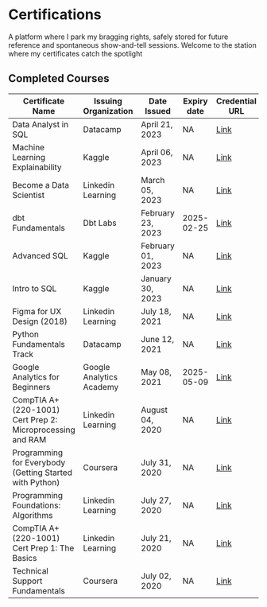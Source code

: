 # Certifications

 A platform where I park my bragging rights, safely stored for future reference and spontaneous show-and-tell sessions. Welcome to the station where my certificates catch the spotlight 
## Completed Courses

| Certificate Name                                           | Issuing Organization     | Date Issued       | Expiry date | Credential URL                                                                                                                                                        | 
| ---------------------------------------------------------- | ------------------------ | ----------------- | ----------- | --------------------------------------------------------------------------------------------------------------------------------------------------------------------- | 
| Data Analyst in SQL                                        | Datacamp                 | April 21, 2023    | NA          | [Link](https://www.datacamp.com/statement-of-accomplishment/track/f4405ea1610ea1741dd36eebab61fc223d59d8f8)                                                           | 
| Machine Learning Explainability                            | Kaggle                   | April 06, 2023    | NA          | [Link](https://www.kaggle.com/learn/certification/karmasta13/machine-learning-explainability)                                                                         | 
| Become a Data Scientist                                    | Linkedin Learning        | March 05, 2023    | NA          | [Link](https://github.com/karmasta13/Certificates-Station/blob/main/Certificate_Picture/Linkedin%20Learning/Become%20a%20Data%20Scientist.png)                        | 
| dbt Fundamentals                                           | Dbt Labs                 | February 23, 2023 | 2025-02-25  | [Link](https://www.credential.net/ce34d7a6-3019-4822-9ef3-bc024e17235c)                                                                                               | 
| Advanced SQL                                               | Kaggle                   | February 01, 2023 | NA          | [Link](https://www.kaggle.com/learn/certification/karmasta13/advanced-sql)                                                                                            | 
| Intro to SQL                                               | Kaggle                   | January 30, 2023  | NA          | [Link](https://www.kaggle.com/learn/certification/karmasta13/intro-to-sql)                                                                                            | 
| Figma for UX Design (2018)                                 | Linkedin Learning        | July 18, 2021     | NA          | [Link](https://github.com/karmasta13/Certificates-Station/blob/main/Certificate_Picture/Linkedin%20Learning/Figma%20for%20UX%20Design%20(2018).png)                   | 
| Python Fundamentals Track                                  | Datacamp                 | June 12, 2021     | NA          | [Link](https://www.datacamp.com/statement-of-accomplishment/track/2ab80d39e9b4134d72d6353213be9ebfae7ec839)                                                           | 
| Google Analytics for Beginners                             | Google Analytics Academy | May 08, 2021      | 2025-05-09  | [Link](https://analytics.google.com/analytics/academy/certificate/I2J_0nV9TGSQ5kGuRyN7hQ)                                                                             | 
| CompTIA A+ (220-1001) Cert Prep 2: Microprocessing and RAM | Linkedin Learning        | August 04, 2020   | NA          | [Link](nan)                                                                                                                                                           | 
| Programming for Everybody (Getting Started with Python)    | Coursera                 | July 31, 2020     | NA          | [Link](https://coursera.org/share/c1ac26c602f385a62c7b7de67cc89ff4)                                                                                                   | 
| Programming Foundations: Algorithms                        | Linkedin Learning        | July 27, 2020     | NA          | [Link](https://github.com/karmasta13/Certificates-Station/blob/main/Certificate_Picture/Linkedin%20Learning/Programming%20Foundations_Algorithms.png)                 | 
| CompTIA A+ (220-1001) Cert Prep 1: The Basics              | Linkedin Learning        | July 21, 2020     | NA          | [Link](https://github.com/karmasta13/Certificates-Station/blob/main/Certificate_Picture/Linkedin%20Learning/CompTIA%20A_plus_220-1001_Cert_Prep%201_The%20Basics.png) | 
| Technical Support Fundamentals                             | Coursera                 | July 02, 2020     | NA          | [Link](https://coursera.org/share/2164e2af4a46e1bb038a55f37132872d)                                                                                                   | 

<base target='_blank'>
